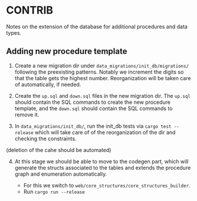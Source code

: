 # CONTRIB

Notes on the extension of the database for additional procedures and data types.

## Adding new procedure template

1. Create a new migration dir under `data_migrations/init_db/migrations/` following the preexisting patterns.
Notably we increment the digits so that the table gets the highest number. Reorganization will be taken care of automatically, if needed.

2. Create the `up.sql` and `down.sql` files in the new migration dir.
The `up.sql` should contain the SQL commands to create the new procedure template, and the `down.sql` should contain the SQL commands to remove it.

3. In `data_migrations/init_db/`, run the init_db tests via `cargo test --release` which will take care of of the reorganization of the dir and checking the constraints.

(deletion of the cahe should be automated)

4. At this stage we should be able to move to the codegen part, which will generate the structs associated to the tables and extends the procedure graph and enumeration automatically.

    - For this we switch to `web/core_structures/core_structures_builder`.
    - Run `cargo run --release`

